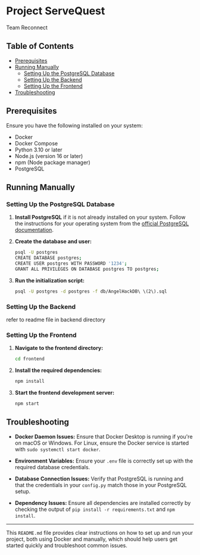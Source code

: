# Project ServeQuest
Team Reconnect

## Table of Contents

- [Prerequisites](#prerequisites)
- [Running Manually](#running-manually)
  - [Setting Up the PostgreSQL Database](#setting-up-the-postgresql-database)
  - [Setting Up the Backend](#setting-up-the-backend)
  - [Setting Up the Frontend](#setting-up-the-frontend)
- [Troubleshooting](#troubleshooting)

## Prerequisites

Ensure you have the following installed on your system:
- Docker
- Docker Compose
- Python 3.10 or later
- Node.js (version 16 or later)
- npm (Node package manager)
- PostgreSQL

## Running Manually

### Setting Up the PostgreSQL Database

1. **Install PostgreSQL** if it is not already installed on your system. Follow the instructions for your operating system from the [official PostgreSQL documentation](https://www.postgresql.org/docs/).

2. **Create the database and user:**
   ```bash
   psql -U postgres
   CREATE DATABASE postgres;
   CREATE USER postgres WITH PASSWORD '1234';
   GRANT ALL PRIVILEGES ON DATABASE postgres TO postgres;
   ```

3. **Run the initialization script:**
   ```bash
   psql -U postgres -d postgres -f db/AngelHackDB\ \(2\).sql
   ```

### Setting Up the Backend
refer to readme file in backend directory
   

### Setting Up the Frontend

1. **Navigate to the frontend directory:**
   ```bash
   cd frontend
   ```

2. **Install the required dependencies:**
   ```bash
   npm install
   ```

3. **Start the frontend development server:**
   ```bash
   npm start
   ```

## Troubleshooting

- **Docker Daemon Issues:**
  Ensure that Docker Desktop is running if you're on macOS or Windows. For Linux, ensure the Docker service is started with `sudo systemctl start docker`.

- **Environment Variables:**
  Ensure your `.env` file is correctly set up with the required database credentials.

- **Database Connection Issues:**
  Verify that PostgreSQL is running and that the credentials in your `config.py` match those in your PostgreSQL setup.

- **Dependency Issues:**
  Ensure all dependencies are installed correctly by checking the output of `pip install -r requirements.txt` and `npm install`.

---

This `README.md` file provides clear instructions on how to set up and run your project, both using Docker and manually, which should help users get started quickly and troubleshoot common issues.
